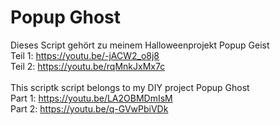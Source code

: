 # Popup Ghost

Dieses Script gehört zu meinem Halloweenprojekt Popup Geist<br/>
Teil 1: https://youtu.be/-jACW2_o8j8<br/>
Teil 2: https://youtu.be/rqMnkJxMx7c
<br/><br/>
This scriptk script belongs to my DIY project Popup Ghost<br/>
Part 1: https://youtu.be/LA2OBMDmIsM<br/>
Part 2: https://youtu.be/q-GVwPbiVDk
